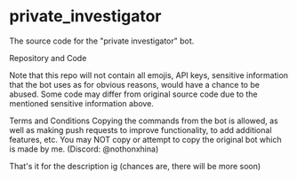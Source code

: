 # private_investigator
The source code for the "private investigator" bot.

Repository and Code

Note that this repo will not contain all emojis, API keys, sensitive information that the bot uses as for obvious reasons, would have a chance to be abused.
Some code may differ from original source code due to the mentioned sensitive information above.

Terms and Conditions
Copying the commands from the bot is allowed, as well as making push requests to improve functionality, to add additional features, etc.
You may NOT copy or attempt to copy the original bot which is made by me. (Discord: @nothonxhina)

That's it for the description ig (chances are, there will be more soon)
